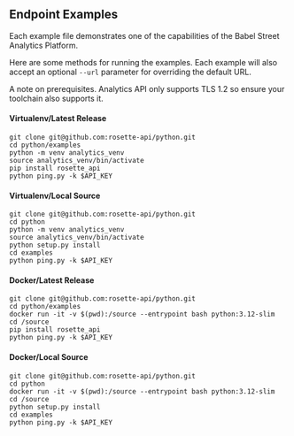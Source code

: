 ## Endpoint Examples

Each example file demonstrates one of the capabilities of the Babel Street Analytics Platform.

Here are some methods for running the examples.  Each example will also accept an optional `--url` parameter for
overriding the default URL.

A note on prerequisites.  Analytics API only supports TLS 1.2 so ensure your toolchain also supports it.

#### Virtualenv/Latest Release
```
git clone git@github.com:rosette-api/python.git
cd python/examples
python -m venv analytics_venv
source analytics_venv/bin/activate
pip install rosette_api
python ping.py -k $API_KEY
```

#### Virtualenv/Local Source
```
git clone git@github.com:rosette-api/python.git
cd python
python -m venv analytics_venv
source analytics_venv/bin/activate
python setup.py install
cd examples
python ping.py -k $API_KEY
```

#### Docker/Latest Release
```
git clone git@github.com:rosette-api/python.git
cd python/examples
docker run -it -v $(pwd):/source --entrypoint bash python:3.12-slim
cd /source
pip install rosette_api
python ping.py -k $API_KEY
```

#### Docker/Local Source
```
git clone git@github.com:rosette-api/python.git
cd python
docker run -it -v $(pwd):/source --entrypoint bash python:3.12-slim
cd /source
python setup.py install
cd examples
python ping.py -k $API_KEY
```
